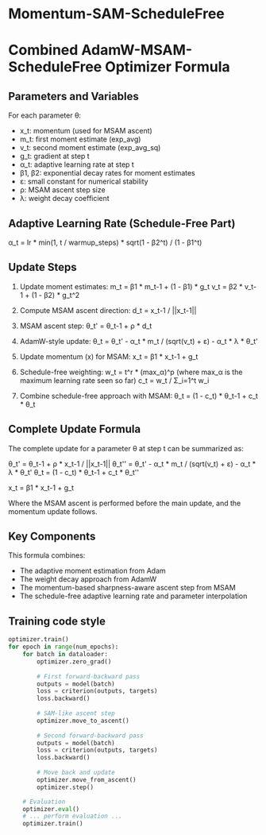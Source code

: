 # Momentum-SAM-ScheduleFree

# Combined AdamW-MSAM-ScheduleFree Optimizer Formula 

## Parameters and Variables

For each parameter θ:

- x_t: momentum (used for MSAM ascent)
- m_t: first moment estimate (exp_avg)
- v_t: second moment estimate (exp_avg_sq)
- g_t: gradient at step t
- α_t: adaptive learning rate at step t
- β1, β2: exponential decay rates for moment estimates
- ε: small constant for numerical stability
- ρ: MSAM ascent step size
- λ: weight decay coefficient

## Adaptive Learning Rate (Schedule-Free Part)

α_t = lr * min(1, t / warmup_steps) * sqrt(1 - β2^t) / (1 - β1^t)

## Update Steps

1. Update moment estimates:
   m_t = β1 * m_t-1 + (1 - β1) * g_t
   v_t = β2 * v_t-1 + (1 - β2) * g_t^2

2. Compute MSAM ascent direction:
   d_t = x_t-1 / ||x_t-1||

3. MSAM ascent step:
   θ_t' = θ_t-1 + ρ * d_t

4. AdamW-style update:
   θ_t = θ_t' - α_t * m_t / (sqrt(v_t) + ε) - α_t * λ * θ_t'

5. Update momentum (x) for MSAM:
   x_t = β1 * x_t-1 + g_t

6. Schedule-free weighting:
   w_t = t^r * (max_α)^p  (where max_α is the maximum learning rate seen so far)
   c_t = w_t / Σ_i=1^t w_i

7. Combine schedule-free approach with MSAM:
   θ_t = (1 - c_t) * θ_t-1 + c_t * θ_t

## Complete Update Formula

The complete update for a parameter θ at step t can be summarized as:

θ_t' = θ_t-1 + ρ * x_t-1 / ||x_t-1||
θ_t'' = θ_t' - α_t * m_t / (sqrt(v_t) + ε) - α_t * λ * θ_t'
θ_t = (1 - c_t) * θ_t-1 + c_t * θ_t''

x_t = β1 * x_t-1 + g_t

Where the MSAM ascent is performed before the main update, and the momentum update follows.

## Key Components

This formula combines:
- The adaptive moment estimation from Adam
- The weight decay approach from AdamW
- The momentum-based sharpness-aware ascent step from MSAM
- The schedule-free adaptive learning rate and parameter interpolation


## Training code style 
   ```python
   optimizer.train()
   for epoch in range(num_epochs):
       for batch in dataloader:
           optimizer.zero_grad()
           
           # First forward-backward pass
           outputs = model(batch)
           loss = criterion(outputs, targets)
           loss.backward()
           
           # SAM-like ascent step
           optimizer.move_to_ascent()
           
           # Second forward-backward pass
           outputs = model(batch)
           loss = criterion(outputs, targets)
           loss.backward()
           
           # Move back and update
           optimizer.move_from_ascent()
           optimizer.step()
   
       # Evaluation
       optimizer.eval()
       # ... perform evaluation ...
       optimizer.train()
